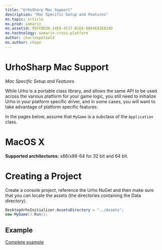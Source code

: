 ```yaml
---
title: "UrhoSharp Mac Support"
description: "Mac Specific Setup and Features"
ms.topic: article
ms.prod: xamarin
ms.assetid: 95FFBD36-14E9-4C17-B1E8-9A04E81E824D
ms.technology: xamarin-cross-platform
author: charlespetzold
ms.author: chape
---
```


# UrhoSharp Mac Support

_Mac Specific Setup and Features_

While Urho is a portable class library, and allows the same API to be
used across the various platform for your game logic, you still need
to initialize Urho in your platform specific driver, and in some
cases, you will want to take advantage of platform specific features.

In the pages below, assume that `MyGame` is a subclass of the
`Application` class.

# MacOS X

**Supported architectures:** x86/x86-64 for 32 bit and 64 bit.

# Creating a Project

Create a console project, reference the Urho NuGet and then make sure
that you can locate the assets (the directories containing the Data
directory).

```csharp
DesktopUrhoInitializer.AssetsDirectory = "../Assets";
new MyGame().Run();
```

## Example

[Complete example](https://github.com/xamarin/urho-samples/tree/master/FeatureSamples/Cocoa)


